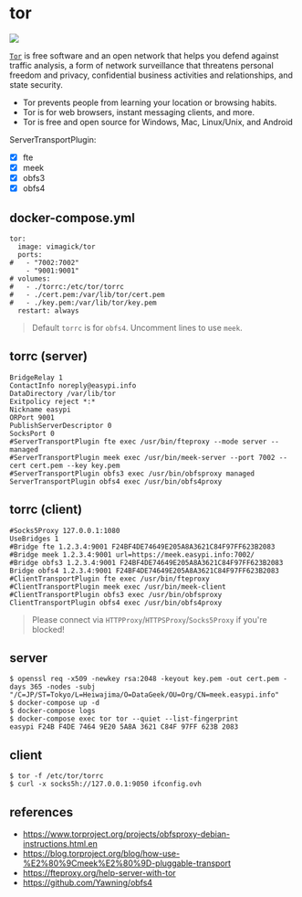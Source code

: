 tor
===

![](https://badge.imagelayers.io/vimagick/tor:latest.svg)

[`Tor`][1] is free software and an open network that helps you defend against
traffic analysis, a form of network surveillance that threatens personal
freedom and privacy, confidential business activities and relationships, and
state security.

- Tor prevents people from learning your location or browsing habits.
- Tor is for web browsers, instant messaging clients, and more.
- Tor is free and open source for Windows, Mac, Linux/Unix, and Android

ServerTransportPlugin:

- [x] fte
- [x] meek
- [x] obfs3
- [x] obfs4

## docker-compose.yml

```
tor:
  image: vimagick/tor
  ports:
#   - "7002:7002"
    - "9001:9001"
# volumes:
#   - ./torrc:/etc/tor/torrc
#   - ./cert.pem:/var/lib/tor/cert.pem
#   - ./key.pem:/var/lib/tor/key.pem
  restart: always
```

> Default `torrc` is for `obfs4`.
> Uncomment lines to use `meek`.

## torrc (server)

```
BridgeRelay 1
ContactInfo noreply@easypi.info
DataDirectory /var/lib/tor
Exitpolicy reject *:*
Nickname easypi
ORPort 9001
PublishServerDescriptor 0
SocksPort 0
#ServerTransportPlugin fte exec /usr/bin/fteproxy --mode server --managed
#ServerTransportPlugin meek exec /usr/bin/meek-server --port 7002 --cert cert.pem --key key.pem
#ServerTransportPlugin obfs3 exec /usr/bin/obfsproxy managed
ServerTransportPlugin obfs4 exec /usr/bin/obfs4proxy
```

## torrc (client)

```
#Socks5Proxy 127.0.0.1:1080
UseBridges 1
#Bridge fte 1.2.3.4:9001 F24BF4DE74649E205A8A3621C84F97FF623B2083
#Bridge meek 1.2.3.4:9001 url=https://meek.easypi.info:7002/
#Bridge obfs3 1.2.3.4:9001 F24BF4DE74649E205A8A3621C84F97FF623B2083
Bridge obfs4 1.2.3.4:9001 F24BF4DE74649E205A8A3621C84F97FF623B2083
#ClientTransportPlugin fte exec /usr/bin/fteproxy
#ClientTransportPlugin meek exec /usr/bin/meek-client
#ClientTransportPlugin obfs3 exec /usr/bin/obfsproxy
ClientTransportPlugin obfs4 exec /usr/bin/obfs4proxy
```

> Please connect via `HTTPProxy`/`HTTPSProxy`/`Socks5Proxy` if you're blocked!

## server

```
$ openssl req -x509 -newkey rsa:2048 -keyout key.pem -out cert.pem -days 365 -nodes -subj "/C=JP/ST=Tokyo/L=Heiwajima/O=DataGeek/OU=Org/CN=meek.easypi.info"
$ docker-compose up -d
$ docker-compose logs
$ docker-compose exec tor tor --quiet --list-fingerprint
easypi F24B F4DE 7464 9E20 5A8A 3621 C84F 97FF 623B 2083
```

## client

```
$ tor -f /etc/tor/torrc
$ curl -x socks5h://127.0.0.1:9050 ifconfig.ovh
```

## references

- https://www.torproject.org/projects/obfsproxy-debian-instructions.html.en
- https://blog.torproject.org/blog/how-use-%E2%80%9Cmeek%E2%80%9D-pluggable-transport
- https://fteproxy.org/help-server-with-tor
- https://github.com/Yawning/obfs4

[1]: https://www.torproject.org/
